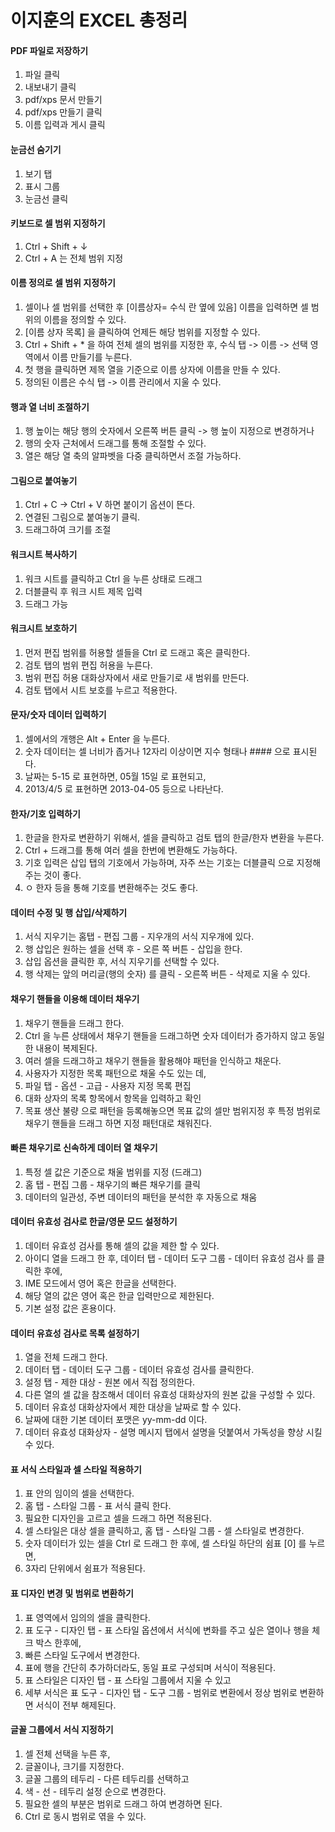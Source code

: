 # 이지훈의 EXCEL 총정리


#### PDF 파일로 저장하기

1. 파일 클릭
2. 내보내기 클릭
3. pdf/xps 문서 만들기
4. pdf/xps 만들기 클릭
5. 이름 입력과 게시 클릭


#### 눈금선 숨기기

1. 보기 탭
2. 표시 그룹
3. 눈금선 클릭


#### 키보드로 셀 범위 지정하기

1. Ctrl + Shift + ↓
2. Ctrl + A 는 전체 범위 지정



#### 이름 정의로 셀 범위 지정하기

1. 셀이나 셀 범위를 선택한 후 [이름상자= 수식 란 옆에 있음] 이름을 입력하면 셀 범위의 이름을 정의할 수 있다.
2. [이름 상자 목록] 을 클릭하여 언제든 해당 범위를 지정할 수 있다.
3. Ctrl + Shift + * 을 하여 전체 셀의 범위를 지정한 후, 수식 탭 -> 이름 -> 선택 영역에서 이름 만들기를 누른다.
4. 첫 행을 클릭하면 제목 열을 기준으로 이름 상자에 이름을 만들 수 있다.
5. 정의된 이름은 수식 탭 -> 이름 관리에서 지울 수 있다.


#### 행과 열 너비 조절하기

1. 행 높이는 해당 행의 숫자에서 오른쪽 버튼 클릭 -> 행 높이 지정으로 변경하거나
2. 행의 숫자 근처에서 드래그를 통해 조절할 수 있다.
3. 열은 해당 열 축의 알파벳을 다중 클릭하면서 조절 가능하다.


#### 그림으로 붙여놓기

1. Ctrl + C -> Ctrl + V 하면 붙이기 옵션이 뜬다.
2. 연결된 그림으로 붙여놓기 클릭.
3. 드래그하여 크기를 조절


#### 워크시트 복사하기

1. 워크 시트를 클릭하고 Ctrl 을 누른 상태로 드래그
2. 더블클릭 후 워크 시트 제목 입력
3. 드래그 가능


#### 워크시트 보호하기

1. 먼저 편집 범위를 허용할 셀들을 Ctrl 로 드래고 혹은 클릭한다.
2. 검토 탭의 범위 편집 허용을 누른다.
3. 범위 편집 허용 대화상자에서 새로 만들기로 새 범위를 만든다.
4. 검토 탭에서 시트 보호를 누르고 적용한다.


#### 문자/숫자 데이터 입력하기

1. 셀에서의 개행은 Alt + Enter 을 누른다.
2. 숫자 데이터는 셀 너비가 좁거나 12자리 이상이면 지수 형태나 #### 으로 표시된다.
3. 날짜는 5-15 로 표현하면, 05월 15일 로 표현되고,
4. 2013/4/5 로 표현하면 2013-04-05 등으로 나타난다.


#### 한자/기호 입력하기

1. 한글을 한자로 변환하기 위해서, 셀을 클릭하고 검토 탭의 한글/한자 변환을 누른다.
2. Ctrl + 드래그를 통해 여러 셀을 한번에 변환해도 가능하다.
3. 기호 입력은 삽입 탭의 기호에서 가능하며, 자주 쓰는 기호는 더블클릭 으로 지정해주는 것이 좋다.
4. ㅇ 한자 등을 통해 기호를 변환해주는 것도 좋다.


#### 데이터 수정 및 행 삽입/삭제하기

1. 서식 지우기는 홈탭 - 편집 그룹 - 지우개의 서식 지우개에 있다.
2. 행 삽입은 원하는 셀을 선택 후 - 오른 쪽 버튼 - 삽입을 한다.
3. 삽입 옵션을 클릭한 후, 서식 지우기를 선택할 수 있다.
4. 행 삭제는 앞의 머리글(행의 숫자) 를 클릭 - 오른쪽 버튼 - 삭제로 지울 수 있다.


#### 채우기 핸들을 이용해 데이터 채우기

1. 채우기 핸들을 드래그 한다.
2. Ctrl 을 누른 상태에서 채우기 핸들을 드래그하면 숫자 데이터가 증가하지 않고 동일한 내용이 복제된다.
3. 여러 셀을 드래그하고 채우기 핸들을 활용해야 패턴을 인식하고 채운다.
4. 사용자가 지정한 목록 패턴으로 채울 수도 있는 데,
5. 파일 탭 - 옵션 - 고급 - 사용자 지정 목록 편집
6. 대화 상자의 목록 항목에서 항목을 입력하고 확인
7. 목표 생산 불량 으로 패턴을 등록해놓으면 목표 값의 셀만 범위지정 후 특정 범위로 채우기 핸들을 드래그 하면 지정 패턴대로 채워진다.


#### 빠른 채우기로 신속하게 데이터 열 채우기

1. 특정 셀 값은 기준으로 채울 범위를 지정 (드래그)
2. 홈 탭 - 편집 그룹 - 채우기의 빠른 채우기를 클릭
3. 데이터의 일관성, 주변 데이터의 패턴을 분석한 후 자동으로 채움


#### 데이터 유효성 검사로 한글/영문 모드 설정하기

1. 데이터 유효성 검사를 통해 셀의 값을 제한 할 수 있다.
2. 아이디 열을 드래그 한 후, 데이터 탭 - 데이터 도구 그룹 - 데이터 유효성 검사 를 클릭한 후에,
3. IME 모드에서 영어 혹은 한글을 선택한다.
4. 해당 열의 값은 영어 혹은 한글 입력만으로 제한된다.
5. 기본 설정 값은 혼용이다.


#### 데이터 유효성 검사로 목록 설정하기

1. 열을 전체 드래그 한다.
2. 데이터 탭 - 데이터 도구 그룹 - 데이터 유효성 검사를 클릭한다.
3. 설정 탭 - 제한 대상 - 원본 에서 직접 정의한다.
4. 다른 열의 셀 값을 참조해서 데이터 유효성 대화상자의 원본 값을 구성할 수 있다.
5. 데이터 유효성 대화상자에서 제한 대상을 날짜로 할 수 있다.
6. 날짜에 대한 기본 데이터 포맷은 yy-mm-dd 이다.
7. 데이터 유효성 대화상자 - 설명 메시지 탭에서 설명을 덧붙여서 가독성을 향상 시킬 수 있다.


#### 표 서식 스타일과 셀 스타일 적용하기

1. 표 안의 임이의 셀을 선택한다.
2. 홈 탭 - 스타일 그룹 - 표 서식 클릭 한다.
3. 필요한 디자인을 고르고 셀을 드래그 하면 적용된다.
4. 셀 스타일은 대상 셀을 클릭하고, 홈 탭 - 스타일 그룹 - 셀 스타일로 변경한다.
5. 숫자 데이터가 있는 셀을 Ctrl 로 드래그 한 후에, 셀 스타일 하단의 쉼표 [0] 를 누르면,
6. 3자리 단위에서 쉼표가 적용된다.


#### 표 디자인 변경 및 범위로 변환하기

1. 표 영역에서 임의의 셀을 클릭한다.
2. 표 도구 - 디자인 탭 - 표 스타일 옵션에서 서식에 변화를 주고 싶은 열이나 행을 체크 박스 한후에,
3. 빠른 스타일 도구에서 변경한다.
4. 표에 행을 간단히 추가하더라도, 동일 표로 구성되며 서식이 적용된다.
5. 표 스타일은 디자인 탭 - 표 스타일 그룹에서 지울 수 있고
6. 세부 서식은 표 도구 - 디자인 탭 - 도구 그룹 - 범위로 변환에서 정상 범위로 변환하면 서식이 전부 해제된다.


#### 글꼴 그룹에서 서식 지정하기

1. 셀 전체 선택을 누른 후,
2. 글꼴이나, 크기를 지정한다.
3. 글꼴 그룹의 테두리 - 다른 테두리를 선택하고
4. 색 - 선 - 테두리 설정 순으로 변경한다.
5. 필요한 셀의 부분은 범위로 드래그 하여 변경하면 된다.
6. Ctrl 로 동시 범위로 엮을 수 있다.